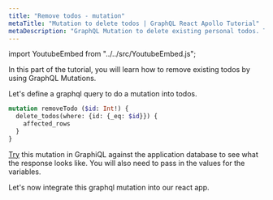 ```yaml
---
title: "Remove todos - mutation"
metaTitle: "Mutation to delete todos | GraphQL React Apollo Tutorial"
metaDescription: "GraphQL Mutation to delete existing personal todos. Try the mutation in GraphiQL, passing the Authorization token to delete a todo"
---
```


import YoutubeEmbed from "../../src/YoutubeEmbed.js";

<YoutubeEmbed link="https://www.youtube.com/embed/ZPQ7mazzy_8" />

In this part of the tutorial, you will learn how to remove existing todos by using GraphQL Mutations.

Let's define a graphql query to do a mutation into todos.

```graphql
mutation removeTodo ($id: Int!) {
  delete_todos(where: {id: {_eq: $id}}) {
    affected_rows
  }
}
```

[Try](https://learn.hasura.io/graphql/graphiql) this mutation in GraphiQL against the application database to see what the response looks like. You will also need to pass in the values for the variables.

Let's now integrate this graphql mutation into our react app.